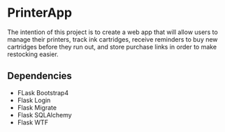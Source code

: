 # PrinterApp
The intention of this project is to create a web app that will allow users to manage their printers, track ink cartridges, receive reminders to buy new cartridges before they run out, and store purchase links in order to make restocking easier.

## Dependencies

- FLask Bootstrap4
- Flask Login
- Flask Migrate
- Flask SQLAlchemy
- Flask WTF
